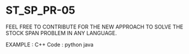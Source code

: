 # ST_SP_PR-05


FEEL FREE TO CONTRIBUTE FOR THE NEW APPROACH TO SOLVE THE STOCK SPAN PROBLEM IN ANY LANGUAGE.

EXAMPLE :
C++ Code :
python
java
